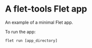 # A flet-tools Flet app

An example of a minimal Flet app.

To run the app:

```
flet run [app_directory]
```